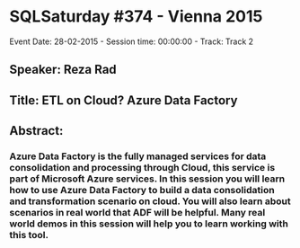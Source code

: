 # SQLSaturday #374 - Vienna 2015
Event Date: 28-02-2015 - Session time: 00:00:00 - Track: Track 2
## Speaker: Reza Rad
## Title: ETL on Cloud? Azure Data Factory 
## Abstract:
### Azure Data Factory is the fully managed services for data consolidation and processing through Cloud, this service is part of Microsoft Azure services. In this session you will learn how to use Azure Data Factory to build a data consolidation and transformation scenario on cloud. You will also learn about scenarios in real world that ADF will be helpful. Many real world demos in this session will help you to learn working with this tool.
